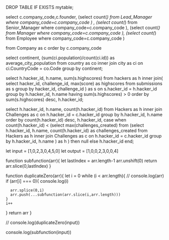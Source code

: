DROP TABLE IF EXISTS mytable;


select  c.company_code,c.founder,
(select count(*) from Lead_Manager where company_code=c.company_code  ) ,
(select count(*) from Senior_Manager where company_code=c.company_code  ),
(select count(*) from Manager where company_code=c.company_code  ),
(select count(*) from Employee  where company_code=c.company_code  )


from  Company as c order by c.company_code


select continent, (sum(ci.population)/count(ci.id)) as average_city_population
from country as co
inner join city as ci
on ci.CountryCode = co.Code
group by continent;

                   
                   
select h.hacker_id, h.name, sum(s.highscores) from hackers as h
inner join(
    select hacker_id, challenge_id, max(score) as highscores from submissions as s
    group by hacker_id, challenge_id
) as s
on s.hacker_id = h.hacker_id
group by h.hacker_id, h.name
having sum(s.highscores) > 0
order by
sum(s.highscores) desc, h.hacker_id;


select h.hacker_id, h.name, count(h.hacker_id) from Hackers as h
inner join Challenges as c
on h.hacker_id = c.hacker_id
group by h.hacker_id, h.name
order by count(h.hacker_id) desc,
h.hacker_id,
case when count(h.hacker_id) < 
(select max(challenges_created)
from
(select h.hacker_id, h.name, count(h.hacker_id) as challenges_created  from Hackers as h
inner join Challenges as c
on h.hacker_id = c.hacker_id
group by h.hacker_id, h.name
) as h )
then null else h.hacker_id end;  



let input = [1,0,2,3,0,4,5,0]
let output =  [1,0,0,2,3,0,0,4]

function subfunction(arr){
  let lastIndex = arr.length-1
  arr.unshift(0)
  return arr.slice(0,lastIndex)
}

function duplicateZero(arr){
  let i = 0
  while (i < arr.length){
    // console.log(arr)
    if (arr[i] === 0){
      console.log(i)

      arr.splice(0,i)
      arr.push(...subfunction(arr.slice(i,arr.length)))
    }
    i++
  }
  return arr
}


// console.log(duplicateZero(input))

console.log(subfunction(input))